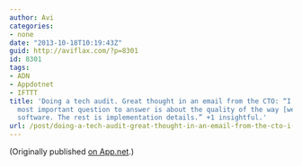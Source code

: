 ```yaml
---
author: Avi
categories:
- none
date: "2013-10-18T10:19:43Z"
guid: http://aviflax.com/?p=8301
id: 8301
tags:
- ADN
- Appdotnet
- IFTTT
title: 'Doing a tech audit. Great thought in an email from the CTO: “I would say the
  most important question to answer is about the quality of the way [we] engineer
  software. The rest is implementation details.” +1 insightful.'
url: /post/doing-a-tech-audit-great-thought-in-an-email-from-the-cto-i-would-say-the-most-important-question-to-answer-is-about-the-quality-of-the-way-we-engineer-software-the-rest-is-implementatio/
---
```

(Originally published [on App.net](http://alpha.app.net/aviflax/post/13045073).)